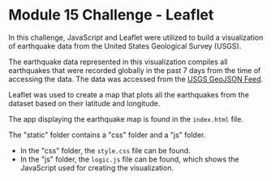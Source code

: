 # Module 15 Challenge - Leaflet

In this challenge, JavaScript and Leaflet were utilized to build a visualization of earthquake data from the United States Geological Survey (USGS).

The earthquake data represented in this visualization compiles all earthquakes that were recorded globally in the past 7 days from the time of accessing the data. The data was accessed from the [USGS GeoJSON Feed](http://earthquake.usgs.gov/earthquakes/feed/v1.0/geojson.php).

Leaflet was used to create a map that plots all the earthquakes from the dataset based on their latitude and longitude.

The app displaying the earthquake map is found in the `index.html` file.

The "static" folder contains a "css" folder and a "js" folder. 
- In the "css" folder, the `style.css` file can be found.
- In the "js" folder, the `logic.js` file can be found, which shows the JavaScript used for creating the visualization.
